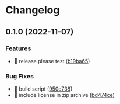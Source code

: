 # Changelog

## 0.1.0 (2022-11-07)


### Features

* 🎸 release please test ([b19ba65](https://github.com/eiymba/ARCadia/commit/b19ba6582f879e82e7be6bc9903c749efe5f2e3d))


### Bug Fixes

* 🐛 build script ([950e738](https://github.com/eiymba/ARCadia/commit/950e73857c1447d1ecc73c0133c1af43b502b7ae))
* 🐛 include license in zip archive ([bd474ce](https://github.com/eiymba/ARCadia/commit/bd474ce60f077df6fe80dd82eebdc9ed32a406c5))
